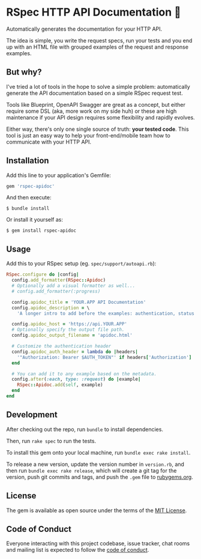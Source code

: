 # RSpec HTTP API Documentation 📠

Automatically generates the documentation for your HTTP API.

The idea is simple, you write the request specs, run your tests and you end
up with an HTML file with grouped examples of the request and response
examples.

## But why?

I've tried a lot of tools in the hope to solve a simple problem: automatically
generate the API documentation based on a simple RSpec request test.

Tools like Blueprint, OpenAPI Swagger are great as a concept, but either
require some DSL (aka, more work on my side huh) or these are high maintenance
if your API design requires some flexibility and rapidly evolves.

Either way, there's only one single source of truth: **your tested code**.
This tool is just an easy way to help your front-end/mobile team how to
communicate with your HTTP API.

## Installation

Add this line to your application's Gemfile:

```ruby
gem 'rspec-apidoc'
```

And then execute:

    $ bundle install

Or install it yourself as:

    $ gem install rspec-apidoc

## Usage

Add this to your RSpec setup (eg. `spec/support/autoapi.rb`):

```ruby
RSpec.configure do |config|
  config.add_formatter(RSpec::Apidoc)
  # Optionally add a visual formatter as well...
  # config.add_formatter(:progress)

  config.apidoc_title = 'YOUR.APP API Documentation'
  config.apidoc_description = \
    'A longer intro to add before the examples: authentication, status codes...'

  config.apidoc_host = 'https://api.YOUR.APP'
  # Optionally specify the output file path.
  config.apidoc_output_filename = 'apidoc.html'

  # Customize the authentication header
  config.apidoc_auth_header = lambda do |headers|
    '"Authorization: Bearer $AUTH_TOKEN"' if headers['Authorization']
  end

  # You can add it to any example based on the metadata.
  config.after(:each, type: :request) do |example|
    RSpec::Apidoc.add(self, example)
  end
end
```

## Development

After checking out the repo, run `bundle` to install dependencies.

Then, run `rake spec` to run the tests.

To install this gem onto your local machine, run `bundle exec rake install`.

To release a new version, update the version number in `version.rb`, and then
run `bundle exec rake release`, which will create a git tag for the version,
push git commits and tags, and push the `.gem` file to
[rubygems.org](https://rubygems.org).

## License

The gem is available as open source under the terms of the [MIT License](https://opensource.org/licenses/MIT).

## Code of Conduct

Everyone interacting with this project codebase, issue
tracker, chat rooms and mailing list is expected to follow the [code of
conduct](https://github.com/[USERNAME]/active_record-pgcrypto/blob/master/CODE_OF_CONDUCT.md).
